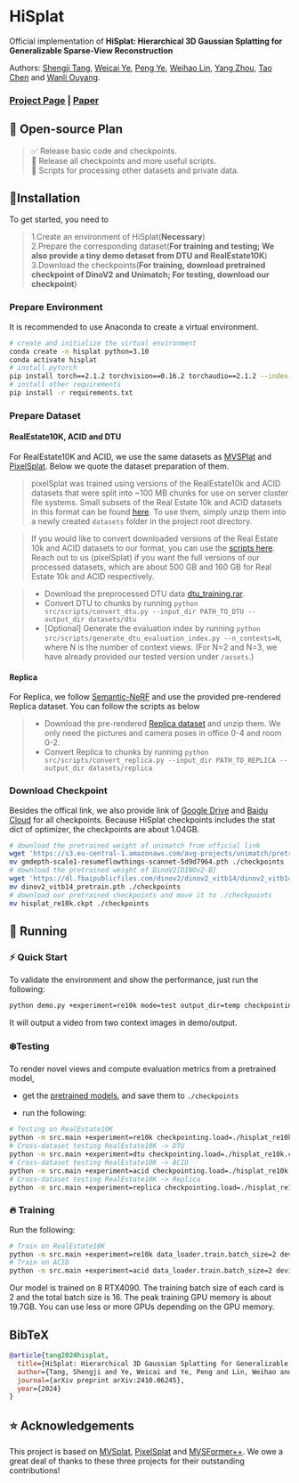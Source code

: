 # HiSplat

Official implementation of **HiSplat: Hierarchical 3D Gaussian Splatting for Generalizable Sparse-View Reconstruction**

Authors: [Shengji Tang](https://scholar.google.com/citations?user=K7drMDgAAAAJ&hl=en&oi=ao), [Weicai Ye](https://ywcmaike.github.io/), [Peng Ye](https://scholar.google.com/citations?user=UEZZP5QAAAAJ&hl=en), [Weihao Lin](https://scholar.google.com/citations?user=k5MQpaIAAAAJ&hl=en), [Yang Zhou](https://github.com/yangzhou24), [Tao Chen](https://scholar.google.com/citations?user=w3OoFL0AAAAJ&hl=en) and [Wanli Ouyang](https://wlouyang.github.io/).

### [Project Page](https://open3dvlab.github.io/HiSplat/) | [Paper](https://arxiv.org/pdf/2410.06245)

## 🚩 Open-source Plan
> ✅ Release basic code and checkpoints.  
> 🔲  Release all checkpoints and more useful scripts.   
> 🔲  Scripts for processing other datasets and private data. 

## 🏡Installation

To get started, you need to   
> 1.Create an environment of HiSplat(**Necessary**)  
> 2.Prepare the corresponding dataset(**For training and testing; We also provide a tiny demo detaset from DTU and RealEstate10K**)   
> 3.Download the checkpoints(**For training, download pretrained checkpoint of DinoV2 and Unimatch; For testing, download our checkpoint**)

### Prepare Environment
It is recommended to use Anaconda to create a virtual environment.  
```bash
# create and initialize the virtual environment
conda create -n hisplat python=3.10
conda activate hisplat
# install pytorch
pip install torch==2.1.2 torchvision==0.16.2 torchaudio==2.1.2 --index-url https://download.pytorch.org/whl/cu118
# install other requirements
pip install -r requirements.txt
```
### Prepare Dataset
#### RealEstate10K, ACID and DTU
For RealEstate10K and ACID, we use the same datasets as [MVSPlat](https://github.com/donydchen/mvsplat) 
and [PixelSplat](https://github.com/dcharatan/pixelsplat). Below we quote the dataset preparation of them.
> pixelSplat was trained using versions of the RealEstate10k and ACID datasets that were split into ~100 MB chunks for use on server cluster file systems. Small subsets of the Real Estate 10k and ACID datasets in this format can be found [here](https://drive.google.com/drive/folders/1joiezNCyQK2BvWMnfwHJpm2V77c7iYGe?usp=sharing). To use them, simply unzip them into a newly created `datasets` folder in the project root directory.

> If you would like to convert downloaded versions of the Real Estate 10k and ACID datasets to our format, you can use the [scripts here](https://github.com/dcharatan/real_estate_10k_tools). Reach out to us (pixelSplat) if you want the full versions of our processed datasets, which are about 500 GB and 160 GB for Real Estate 10k and ACID respectively.

> * Download the preprocessed DTU data [dtu_training.rar](https://drive.google.com/file/d/1eDjh-_bxKKnEuz5h-HXS7EDJn59clx6V/view).
> * Convert DTU to chunks by running `python src/scripts/convert_dtu.py --input_dir PATH_TO_DTU --output_dir datasets/dtu`
> * [Optional] Generate the evaluation index by running `python src/scripts/generate_dtu_evaluation_index.py --n_contexts=N`, where N is the number of context views. (For N=2 and N=3, we have already provided our tested version under `/assets`.)

#### Replica
For Replica, we follow [Semantic-NeRF](https://github.com/Harry-Zhi/semantic_nerf) and use the provided pre-rendered Replica dataset. You can follow the scripts as below

> * Download the pre-rendered [Replica dataset](https://www.dropbox.com/sh/9yu1elddll00sdl/AAC-rSJdLX0C6HhKXGKMOIija?dl=0) and unzip them. We only need the pictures and camera poses in office 0-4 and room 0-2. 
> * Convert Replica to chunks by running `python src/scripts/convert_replica.py --input_dir PATH_TO_REPLICA --output_dir datasets/replica`

### Download Checkpoint
Besides the offical link, we also provide link of [Google Drive](https://drive.google.com/drive/folders/1U6GGbvk-oCMq-HTXxuIJf1q7PaRKiWdB?usp=sharing) and [Baidu Cloud](https://pan.baidu.com/s/1QpffUcBW-G8yvqwAHF5vLg?pwd=9h4j) for all checkpoints. 
Because HiSplat checkpoints includes the stat dict of optimizer, the checkpoints are about 1.04GB.  
```bash
# download the pretrained weight of unimatch from official link
wget 'https://s3.eu-central-1.amazonaws.com/avg-projects/unimatch/pretrained/gmdepth-scale1-resumeflowthings-scannet-5d9d7964.pth'
mv gmdepth-scale1-resumeflowthings-scannet-5d9d7964.pth ./checkpoints
# download the pretrained weight of DinoV2[DINOv2-B]
wget 'https://dl.fbaipublicfiles.com/dinov2/dinov2_vitb14/dinov2_vitb14_pretrain.pth'
mv dinov2_vitb14_pretrain.pth ./checkpoints
# download our pretrained checkpoints and move it to ./checkpoints
mv hisplat_re10k.ckpt ./checkpoints
```

## 🏃 Running
### ⚡ Quick Start
To validate the environment and show the performance, just run the following:
```bash
python demo.py +experiment=re10k mode=test output_dir=temp checkpointing.load=./checkpoints/hisplat_re10k.ckpt
```
It will output a video from two context images in demo/output. 


### ❄️Testing

To render novel views and compute evaluation metrics from a pretrained model,

* get the [pretrained models](https://drive.google.com/drive/folders/1U6GGbvk-oCMq-HTXxuIJf1q7PaRKiWdB?usp=sharing), and save them to `./checkpoints`

* run the following:

```bash
# Testing on RealEstate10K
python -m src.main +experiment=re10k checkpointing.load=./hisplat_re10k.ckpt mode=test dataset/view_sampler=evaluation dataset.view_sampler.index_path=assets/evaluation_index_re10k.json test.compute_scores=true output_dir=test_re10k
# Cross-dataset testing RealEstate10K -> DTU
python -m src.main +experiment=dtu checkpointing.load=./hisplat_re10k.ckpt mode=test dataset/view_sampler=evaluation dataset.view_sampler.index_path=assets/evaluation_index_dtu_nctx2.json test.compute_scores=true output_dir=test_dtu
# Cross-dataset testing RealEstate10K -> ACID
python -m src.main +experiment=acid checkpointing.load=./hisplat_re10k.ckpt mode=test dataset/view_sampler=evaluation dataset.view_sampler.index_path=assets/evaluation_index_acid.json test.compute_scores=true output_dir=test_acid
# Cross-dataset testing RealEstate10K -> Replica
python -m src.main +experiment=replica checkpointing.load=./hisplat_re10k.ckpt mode=test dataset/view_sampler=evaluation dataset.view_sampler.index_path=assets/evaluation_index_replica_nctx2.json test.compute_scores=true output_dir=test_replica
```

### 🔥 Training

Run the following:

```bash
# Train on RealEstate10K
python -m src.main +experiment=re10k data_loader.train.batch_size=2 device=auto output_dir=EXP_SAVING_PATH trainer.val_check_interval=3000
# Train on ACID
python -m src.main +experiment=acid data_loader.train.batch_size=2 device=auto output_dir=EXP_SAVING_PATH trainer.val_check_interval=3000
```
Our model is trained on 8 RTX4090. The training batch size of each card is 2 and the total batch size is 16. The peak training GPU memory is about 19.7GB. You can use less or more GPUs depending on the GPU memory. 


## BibTeX

```bibtex
@article{tang2024hisplat,
  title={HiSplat: Hierarchical 3D Gaussian Splatting for Generalizable Sparse-View Reconstruction},
  author={Tang, Shengji and Ye, Weicai and Ye, Peng and Lin, Weihao and Zhou, Yang and Chen, Tao and Ouyang, Wanli},
  journal={arXiv preprint arXiv:2410.06245},
  year={2024}
}
```

## ⭐ Acknowledgements

This project is based on [MVSplat](https://github.com/donydchen/mvsplat), [PixelSplat](https://github.com/dcharatan/pixelsplat) and [MVSFormer++](https://github.com/maybeLx/MVSFormerPlusPlus). We owe a great deal of thanks to these three projects for their outstanding contributions!